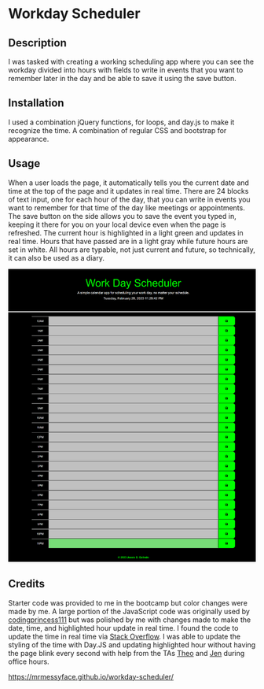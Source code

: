 # Workday Scheduler

## Description

I was tasked with creating a working scheduling app where you can see the workday divided into hours with fields to write in events that you want to remember later in the day and be able to save it using the save button.

## Installation

I used a combination jQuery functions, for loops, and day.js to make it recognize the time. A combination of regular CSS and bootstrap for appearance.

## Usage

When a user loads the page, it automatically tells you the current date and time at the top of the page and it updates in real time. There are 24 blocks of text input, one for each hour of the day, that you can write in events you want to remember for that time of the day like meetings or appointments. The save button on the side allows you to save the event you typed in, keeping it there for you on your local device even when the page is refreshed. The current hour is highlighted in a light green and updates in real time. Hours that have passed are in a light gray while future hours are set in white. All hours are typable, not just current and future, so technically, it can also be used as a diary.

![Screenshot](assets/images/mrmessyface.github.io_workday-scheduler_.png)

## Credits

Starter code was provided to me in the bootcamp but color changes were made by me. A large portion of the JavaScript code was originally used by [codingprincess111](https://github.com/codingprincess111/Work-Day-Scheduler) but was polished by me with changes made to make the date, time, and highlighted hour update in real time. I found the code to update the time in real time via [Stack Overflow](https://stackoverflow.com/questions/13313348/jquery-update-time). I was able to update the styling of the time with Day.JS and updating highlighted hour without having the page blink every second with help from the TAs [Theo](https://github.com/Tward9) and [Jen](https://github.com/Jdoyle5254) during office hours.

https://mrmessyface.github.io/workday-scheduler/